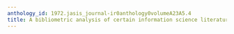 ```yaml
---
anthology_id: 1972.jasis_journal-ir0anthology0volumeA23A5.4
title: A bibliometric analysis of certain information science literature
---
```

